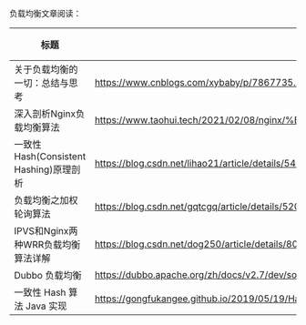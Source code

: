 负载均衡文章阅读：

| 标题 | 链接 | 备注 |
| ---- | ---- | ---- |
| 关于负载均衡的一切：总结与思考 | https://www.cnblogs.com/xybaby/p/7867735.html |  |
| 深入剖析Nginx负载均衡算法 | https://www.taohui.tech/2021/02/08/nginx/%E6%B7%B1%E5%85%A5%E5%89%96%E6%9E%90Nginx%E8%B4%9F%E8%BD%BD%E5%9D%87%E8%A1%A1%E7%AE%97%E6%B3%95/|  |
| 一致性Hash(Consistent Hashing)原理剖析 | https://blog.csdn.net/lihao21/article/details/54193868 |  |
| 负载均衡之加权轮询算法 | https://blog.csdn.net/gqtcgq/article/details/52076997 |  |
| IPVS和Nginx两种WRR负载均衡算法详解 | https://blog.csdn.net/dog250/article/details/80115358 |   |
| Dubbo 负载均衡 | https://dubbo.apache.org/zh/docs/v2.7/dev/source/loadbalance/ |  |
| 一致性 Hash 算法 Java 实现 | https://gongfukangee.github.io/2019/05/19/Hash/ | 好文 |